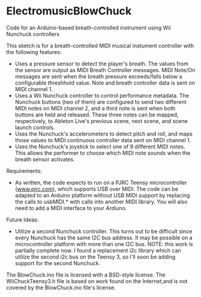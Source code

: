ElectromusicBlowChuck
=====================

Code for an Arduino-based breath-controlled instrument using
Wii Nunchuck controllers

This sketch is for a breath-controlled MIDI musical instument
controller with the following features:

- Uses a pressure sensor to detect the player's breath. The
  values from the sensor are output as MIDI Breath Controller
  messages. MIDI Note/On messages are sent when the breath
  pressure exceeds/falls below a configurable threshhold
  value. Note and breath controller data is sent on MIDI
  channel 1.
- Uses a Wii Nunchuck controller to control performance
  metadata. The Nunchuck buttons (two of them) are configured
  to send two different MIDI notes on MIDI channel 2, and a
  third note is sent when both buttons are held and released.
  These three notes can be mapped, respectively, to
  Ableton Live's previous scene, next scene, and scene launch
  controls.
- Uses the Nunchuck's accelerometers to detect pitch and
  roll, and maps those values to MIDI continuous controller
  data sent on MIDI channel 1.
- Uses the Nunchuck's joystick to select one of 9 different
  MIDI notes. This allows the performer to choose which MIDI
  note sounds when the breath sensor activates.
  
Requirements:

- As written, the code expects to run on a PJRC Teensy
  microcontroller (www.pjrc.com), which supports USB over
  MIDI. The code can be adapted to an Arduino platform
  without USB MIDI support by replacing the calls to
  usbMIDI.* with calls into another MIDI library. You
  will also need to add a MIDI interface to your Ardiuno.
  
Future Ideas:
- Utilize a second Nunchuck controller. This turns out to
  be difficult since every Nunchuck has the same I2C bus
  address. It may be possible on a microcontroller platform
  with more than one I2C bus. NOTE: this work is partially
  complete now. I found a replacement i2c library which
  can utilize the second i2c bus on the Teensy 3, so I'll
  soon be adding support for the second Nunchuck.

The BlowChuck.ino file is licensed with a BSD-style license.
The WiiChuckTeensy3.h file is based on work found on the
Internet,and is not covered by the BlowChuck.ino file's license.
